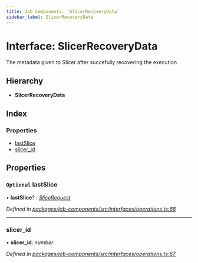 ```yaml
---
title: Job Components: `SlicerRecoveryData`
sidebar_label: SlicerRecoveryData
---
```


# Interface: SlicerRecoveryData

The metadata given to Slicer after succefully recovering the execution

## Hierarchy

* **SlicerRecoveryData**

## Index

### Properties

* [lastSlice](slicerrecoverydata.md#optional-lastslice)
* [slicer_id](slicerrecoverydata.md#slicer_id)

## Properties

### `Optional` lastSlice

• **lastSlice**? : *[SliceRequest](slicerequest.md)*

*Defined in [packages/job-components/src/interfaces/operations.ts:68](https://github.com/terascope/teraslice/blob/f95bb5556/packages/job-components/src/interfaces/operations.ts#L68)*

___

###  slicer_id

• **slicer_id**: *number*

*Defined in [packages/job-components/src/interfaces/operations.ts:67](https://github.com/terascope/teraslice/blob/f95bb5556/packages/job-components/src/interfaces/operations.ts#L67)*
